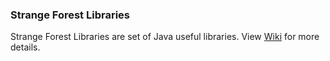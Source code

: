 ### Strange Forest Libraries

Strange Forest Libraries are set of Java useful libraries. View [Wiki](https://github.com/mcekovic/sf-libs/wiki) for more details.
